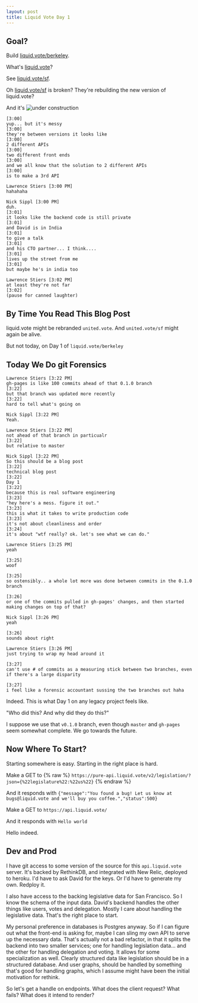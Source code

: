 ```yaml
---
layout: post
title: Liquid Vote Day 1
---
```


## Goal?

Build [liquid.vote/berkeley]("https://liquid.vote/berkeley").

What's [liquid.vote]("https://liquid.vote/")?

See [liquid.vote/sf]("https://liquid.vote/sf").

Oh [liquid.vote/sf]("https://liquid.vote/sf") is broken? They're rebuilding the new version of liquid.vote? 

And it's ![under construction](https://motherboard-images.vice.com/content-images/contentimage/26327/1444070256569233.gif)

```
[3:00] 
yup... but it's messy
[3:00] 
they're between versions it looks like
[3:00] 
2 different APIs
[3:00] 
two different front ends
[3:00] 
and we all know that the solution to 2 different APIs
[3:00] 
is to make a 3rd API

Lawrence Stiers [3:00 PM] 
hahahaha

Nick Sippl [3:00 PM] 
duh.
[3:01] 
it looks like the backend code is still private
[3:01] 
and David is in India
[3:01] 
to give a talk
[3:01] 
and his CTO partner... I think....
[3:01] 
lives up the street from me
[3:01] 
but maybe he's in india too

Lawrence Stiers [3:02 PM] 
at least they're not far
[3:02] 
(pause for canned laughter)
```
 
## By Time You Read This Blog Post

liquid.vote might be rebranded `united.vote`.
And `united.vote/sf` might again be alive.

But not today, on Day 1 of `liquid.vote/berkeley` 

## Today We Do git Forensics

```
Lawrence Stiers [3:22 PM] 
gh-pages is like 100 commits ahead of that 0.1.0 branch
[3:22] 
but that branch was updated more recently
[3:22] 
hard to tell what's going on

Nick Sippl [3:22 PM] 
Yeah.

Lawrence Stiers [3:22 PM] 
not ahead of that branch in particualr
[3:22] 
but relative to master

Nick Sippl [3:22 PM] 
So this should be a blog post
[3:22] 
technical blog post
[3:22] 
Day 1
[3:22] 
because this is real software engineering
[3:23] 
"hey here's a mess. figure it out."
[3:23] 
this is what it takes to write production code
[3:23] 
it's not about cleanliness and order
[3:24] 
it's about "wtf really? ok. let's see what we can do."

Lawrence Stiers [3:25 PM] 
yeah

[3:25] 
woof

[3:25] 
so ostensibly.. a whole lot more was done between commits in the 0.1.0 branch

[3:26] 
or one of the commits pulled in gh-pages' changes, and then started making changes on top of that?

Nick Sippl [3:26 PM] 
yeah

[3:26] 
sounds about right

Lawrence Stiers [3:26 PM] 
just trying to wrap my head around it

[3:27] 
can't use # of commits as a measuring stick between two branches, even if there's a large disparity

[3:27] 
i feel like a forensic accountant sussing the two branches out haha
```

Indeed. This is what Day 1 on any legacy project feels like.

"Who did this? And why did they do this?"

I suppose we use that `v0.1.0` branch, even though `master` and `gh-pages` seem somewhat complete. We go towards the future.

## Now Where To Start?

Starting somewhere is easy. Starting in the right place is hard.

Make a GET to {% raw %} `https://pure-api.liquid.vote/v2/legislation/?json={%22legislature%22:%22us%22}` {% endraw %}

And it responds with `{"message":"You found a bug! Let us know at bugs@liquid.vote and we'll buy you coffee.","status":500}`

Make a GET to `https://api.liquid.vote/`

And it responds with `Hello world`

Hello indeed.

## Dev and Prod

I have git access to some version of the source for this `api.liquid.vote` server. It's backed by RethinkDB, and integrated with New Relic, deployed to heroku. I'd have to ask David for the keys. Or I'd have to generate my own. Redploy it.

I also have access to the backing legislative data for San Francisco. So I know the schema of the input data. David's backend handles the other things like users, votes and delegation. Mostly I care about handling the legislative data. That's the right place to start.

My personal preference in databases is Postgres anyway. So if I can figure out what the front-end is asking for, maybe I can sling my own API to serve up the necessary data. That's actually not a bad refactor, in that it splits the backend into two smaller services; one for handling legislation data... and the other for handling delegation and voting. It allows for some specialization as well. Clearly structured data like legislation should be in a structured database. And user graphs, should be handled by something that's good for handling graphs, which I assume might have been the initial motivation for rethink.

So let's get a handle on endpoints. What does the client request? What fails? What does it intend to render?













